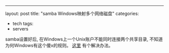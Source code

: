 ---
layout: post
title: "samba Windows映射多个网络磁盘"
categories:
- tech
tags:
- servers

samba设置好后, 在Windows上一个Unix账户不能同时连接两个共享目录, 不知道为何Windows有这个傻x的规则。
[这里](http://superuser.com/questions/95872/sambawindows-allow-multiple-connections-by-different-users)
有个解决办法。
